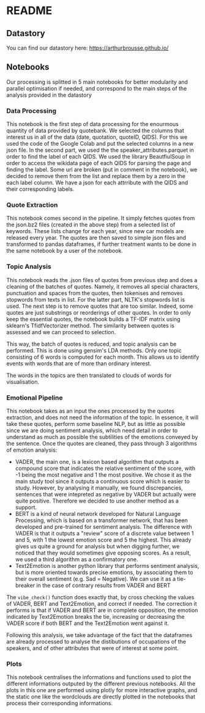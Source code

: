 # README

## Datastory 

You can find our datastory here: https://arthurbrousse.github.io/

## Notebooks

Our processing is splitted in 5 main notebooks for better modularity and parallel optimisation if needed, and correspond to the main steps of the analysis provided in the datastory 

### Data Processing 

This notebook is the first step of data processing for the enourmous quantity of data provided by quotebank. We selected the columns that interest us in all of the data (date, quotation, quoteID, QIDS). For this we used the code of the Google Colab and put the selected columns in a new json file.
In the second part, we used the the speaker_attributes.parquet in order to find the label of each QIDS. We used the library BeautfiulSoup in order to access the wikidata page of each QIDS for parsing the page and finding the label. Some url are broken (put in comment in the notebook), we decided to remove them from the list and replace them by a zero in the each label column. We have a json for each attrribute with the QIDS and their corresponding labels.

### Quote Extraction

This notebook comes second in the pipeline. It simply fetches quotes from the json.bz2 files (created in the above step) from a selected list of keywords. These lists change for each year, since new car models are released every year. The quotes are then saved to simple json files and transformed to pandas dataframes, if further treatment wants to be done in the same notebook by a user of the notebook.

### Topic Analysis

This notebook reads the .json files of quotes from previous step and does a cleaning of the batches of quotes. Namely, it removes all special characters, punctuation and spaces from the quotes, then tokenises and removes stopwords from texts in list. For the latter part, NLTK's stopwords list is used. 
The next step is to remove quotes that are too similar. Indeed, some quotes are just substrings or reorderings of other quotes. In order to only keep the essential quotes, the notebook builds a TF-IDF matrix using sklearn's TfidfVectorizer method. The similarity between quotes is assessed and we can proceed to selection. 

This way, the batch of quotes is reduced, and topic analysis can be performed. This is done using gensim's LDA methods. Only one topic consisting of 6 words is computed for each month. This allows us to identify events with words that are of more than ordinary interest. 

The words in the topics are then translated to clouds of words for visualisation.

### Emotional Pipeline

This notebook takes as an input the ones processed by the quotes extraction, and does not need the information of the topic. In essence, it will take these quotes, perform some baseline NLP, but as little as possible since we are doing sentiment analysis, which need detail in order to understand as much as possible the subtilities of the emotions conveyed by the sentence. Once the quotes are cleaned, they pass through 3 algorithms of emotion analysis: 

- VADER, the main one, is a lexicon based algorithm that outputs a compound score that indicates the relative sentiment of the score, with -1 being the most negative and 1 the most positive. We chose it as the main study tool since it outputs a continuous score which is easier to study. However, by analysing it manually, we found discrepancies, sentences that were intepreted as negative by VADER but actually were quite positive. Therefore we decided to use another method as a support.
- BERT is a kind of neural network developed for Natural Language Processing, which is based on a transformer network, that has been developed and pre-trained for sentiment analysis. The difference with VADER is that it outputs a "review" score of a discrete value between 1 and 5, with 1 the lowest emotion score and 5 the highest. This already gives us quite a ground for analysis but when digging further, we noticed that they would sometimes give opposing scores. As a result, we used a third algorithm as a confirmatory one.
- Text2Emotion is another python library that performs sentiment analysis, but is more oriented towards precise emotions, by associating them to their overall sentiment (e.g. Sad = Negative). We can use it as a tie-breaker in the case of contrary results from VADER and BERT 

The `vibe_check()` function does exactly that, by cross checking the values of VADER, BERT and Text2Emotion, and correct if needed. The correction it performs is that if VADER and BERT are in complete opposition, the emotion indicated by Text2Emotion breaks the tie, increasing or decreasing the VADER score if both BERT and the Text2Emotion went against it.

Following this analysis, we take advantage of the fact that the dataframes are already processed to analyse the distibutions of occupations of the speakers, and of other attributes that were of interest at some point.

### Plots 

This notebook centralises the informations and functions used to plot the different informations outputed by the different previous notebooks. All the plots in this one are performed using plotly for more interactive graphs, and the static one like the wordclouds are directly plotted in the notebooks that process their corresponding informations. 
